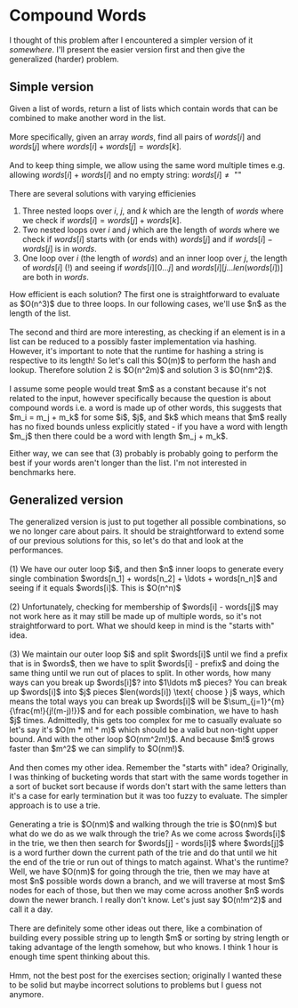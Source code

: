 <!-- markdownlint-disable -->
# Compound Words

I thought of this problem after I encountered a simpler version of it *somewhere*.
I'll present the easier version first and then give the generalized (harder) problem.

## Simple version

<p>

Given a list of words, return a list of lists which contain words that can be combined
to make another word in the list.
<br />
<br />
More specifically, given an array $words$, find all pairs of $words[i]$ and $words[j]$
where $words[i] + words[j] = words[k]$.
<br />
<br />
And to keep thing simple, we allow using the same word multiple times e.g. allowing
$words[i] + words[i]$ and no empty string: $words[i] \neq \text{ ""}$
<br />
<br />
There are several solutions with varying efficienies
</p>

1. Three nested loops over $i$, $j$, and $k$ which are the length of $words$ where
   we check if $words[i] = words[j] + words[k]$.
2. Two nested loops over $i$ and $j$ which are the length of $words$ where we check
   if $words[i]$ starts with (or ends with) $words[j]$ and if
   $words[i] - words[j]$ is in $words$.
3. One loop over $i$ (the length of $words$) and an inner loop over $j$, the length
   of $words[i]$ (!) and seeing if $words[i][0\ldots j]$ and
   $words[i][j\ldots len(words[i])]$ are both in $words$.

<p>
How efficient is each solution? The first one is straightforward to evaluate as $O(n^3)$
due to three loops. In our following cases, we'll use $n$ as the length of the list.
<br />
<br />
The second and third are more interesting, as checking if an element is in a list
can be reduced to a possibly faster implementation via hashing. However, it's important
to note that the runtime for hashing a string is respective to its length! So let's
call this $O(m)$ to perform the hash and lookup. Therefore solution 2 is $O(n^2m)$
and solution 3 is $O(nm^2)$.
<br />
<br />
I assume some people would treat $m$ as a constant because it's not related to the
input, however specifically because the question is about compound words i.e. a
word is made up of other words, this suggests that $m_i = m_j + m_k$ for some
$i$, $j$, and $k$ which means that $m$ really has no fixed bounds unless explicitly
stated - if you have a word with length $m_j$ then there could be a word with length
$m_j + m_k$.

Either way, we can see that (3) probably is probably going to perform the best if
your words aren't longer than the list. I'm not interested in benchmarks here.
</p>

## Generalized version

<p>
The generalized version is just to put together all possible combinations, so we
no longer care about pairs. It should be straightforward to extend some of our previous
solutions for this, so let's do that and look at the performances.
<br />
<br />
(1) We have our outer loop $i$, and then $n$ inner loops to generate every single
combination $words[n_1] + words[n_2] + \ldots + words[n_n]$ and seeing if it equals
$words[i]$. This is $O(n^n)$
<br />
<br />
(2) Unfortunately, checking for membership of $words[i] - words[j]$ may not work
here as it may still be made up of multiple words, so it's not straightforward to
port. What we should keep in mind is the "starts with" idea.
<br />
<br />
(3) We maintain our outer loop $i$ and split $words[i]$ until we find a prefix that
is in $words$, then we have to split $words[i] - prefix$ and doing the same thing
until we run out of places to split. In other words, how many ways can you break
up $words[i]$? into $1\ldots m$ pieces? You can break up $words[i]$ into $j$ pieces
$len(words[i]) \text{ choose } j$ ways, which means the total ways you can break
up $words[i]$ will be $\sum_{j=1}^{m}{\frac{m!}{j!(m-j)!}}$ and for each possible
combination, we have to hash $j$ times. Admittedly, this gets too complex for me
to casually evaluate so let's say it's $O(m * m! * m)$ which should be a valid but
non-tight upper bound. And with the other loop $O(nm^2m!)$. And because $m!$ grows
faster than $m^2$ we can simplify to $O(nm!)$.
<br />
<br />
And then comes my other idea. Remember the "starts with" idea? Originally, I was
thinking of bucketing words that start with the same words together in a sort of
bucket sort because if words don't start with the same letters than it's a case for
early termination but it was too fuzzy to evaluate. The simpler approach is to use
a trie.
<br />
<br />
Generating a trie is $O(nm)$ and walking through the trie is $O(nm)$ but what do
we do as we walk through the trie? As we come across $words[i]$ in the trie, we then
then search for $words[j] - words[i]$ where $words[j]$ is a word further down the
current path of the trie and do that until we hit the end of the trie or run out
of things to match against. What's the runtime? Well, we have $O(nm)$ for going
through the trie, then we may have at most $n$ possible words down a branch, and
we will traverse at most $m$ nodes for each of those, but then we may come across
another $n$ words down the newer branch. I really don't know. Let's just say
$O(n!m^2)$ and call it a day.
<br />
<br />
There are definitely some other ideas out there, like a combination of building
every possible string up to length $m$ or sorting by string length or taking advantage
of the length somehow, but who knows. I think 1 hour is enough time spent thinking
about this.
<br />
<br />
Hmm, not the best post for the exercises section; originally I wanted these to be
solid but maybe incorrect solutions to problems but I guess not anymore.
</p>
